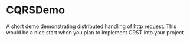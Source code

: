 # CQRSDemo
A short demo demonstrating distributed handling of http request. This would be a nice start when you plan to implement CRST into your project
